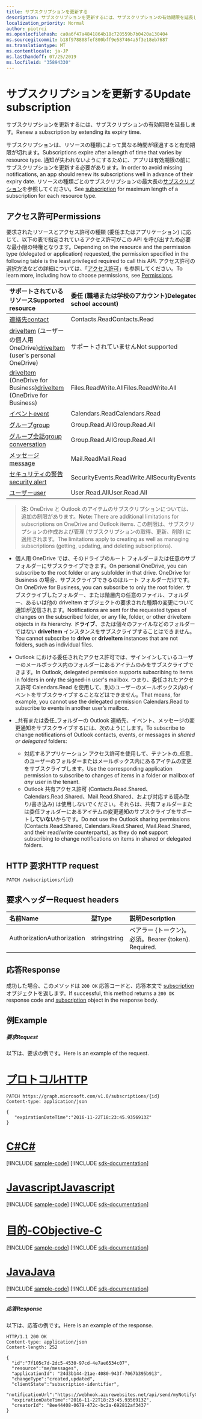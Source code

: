 ```yaml
---
title: サブスクリプションを更新する
description: サブスクリプションを更新するには、サブスクリプションの有効期限を延長します。
localization_priority: Normal
author: piotrci
ms.openlocfilehash: ca0a6f47a4841864b18c720559b7b0420a130404
ms.sourcegitcommit: b18f978808fef800bff9e587464a5f3e18eb7687
ms.translationtype: MT
ms.contentlocale: ja-JP
ms.lasthandoff: 07/25/2019
ms.locfileid: "35894330"
---
```

# <a name="update-subscription"></a><span data-ttu-id="109a5-103">サブスクリプションを更新する</span><span class="sxs-lookup"><span data-stu-id="109a5-103">Update subscription</span></span>

<span data-ttu-id="109a5-104">サブスクリプションを更新するには、サブスクリプションの有効期限を延長します。</span><span class="sxs-lookup"><span data-stu-id="109a5-104">Renew a subscription by extending its expiry time.</span></span>

<span data-ttu-id="109a5-105">サブスクリプションは、リソースの種類によって異なる時間が経過すると有効期限が切れます。</span><span class="sxs-lookup"><span data-stu-id="109a5-105">Subscriptions expire after a length of time that varies by resource type.</span></span> <span data-ttu-id="109a5-106">通知が失われないようにするために、アプリは有効期限の前にサブスクリプションを更新する必要があります。</span><span class="sxs-lookup"><span data-stu-id="109a5-106">In order to avoid missing notifications, an app should renew its subscriptions well in advance of their expiry date.</span></span> <span data-ttu-id="109a5-107">リソースの種類ごとのサブスクリプションの最大長の[サブスクリプション](../resources/subscription.md)を参照してください。</span><span class="sxs-lookup"><span data-stu-id="109a5-107">See [subscription](../resources/subscription.md) for maximum length of a subscription for each resource type.</span></span>

## <a name="permissions"></a><span data-ttu-id="109a5-108">アクセス許可</span><span class="sxs-lookup"><span data-stu-id="109a5-108">Permissions</span></span>

<span data-ttu-id="109a5-109">要求されたリソースとアクセス許可の種類 (委任またはアプリケーション) に応じて、以下の表で指定されているアクセス許可がこの API を呼び出すため必要な最小限の特権となります。</span><span class="sxs-lookup"><span data-stu-id="109a5-109">Depending on the resource and the permission type (delegated or application) requested, the permission specified in the following table is the least privileged required to call this API.</span></span> <span data-ttu-id="109a5-110">アクセス許可の選択方法などの詳細については、「[アクセス許可](/graph/permissions-reference)」を参照してください。</span><span class="sxs-lookup"><span data-stu-id="109a5-110">To learn more, including how to choose permissions, see [Permissions](/graph/permissions-reference).</span></span>

| <span data-ttu-id="109a5-111">サポートされているリソース</span><span class="sxs-lookup"><span data-stu-id="109a5-111">Supported resource</span></span> | <span data-ttu-id="109a5-112">委任 (職場または学校のアカウント)</span><span class="sxs-lookup"><span data-stu-id="109a5-112">Delegated (work or school account)</span></span> | <span data-ttu-id="109a5-113">委任 (個人用 Microsoft アカウント)</span><span class="sxs-lookup"><span data-stu-id="109a5-113">Delegated (personal Microsoft account)</span></span> | <span data-ttu-id="109a5-114">アプリケーション</span><span class="sxs-lookup"><span data-stu-id="109a5-114">Application</span></span> |
|:-----|:-----|:-----|:-----|
|[<span data-ttu-id="109a5-115">連絡先</span><span class="sxs-lookup"><span data-stu-id="109a5-115">contact</span></span>](../resources/contact.md) | <span data-ttu-id="109a5-116">Contacts.Read</span><span class="sxs-lookup"><span data-stu-id="109a5-116">Contacts.Read</span></span> | <span data-ttu-id="109a5-117">Contacts.Read</span><span class="sxs-lookup"><span data-stu-id="109a5-117">Contacts.Read</span></span> | <span data-ttu-id="109a5-118">Contacts.Read</span><span class="sxs-lookup"><span data-stu-id="109a5-118">Contacts.Read</span></span> |
|<span data-ttu-id="109a5-119">[driveItem](../resources/driveitem.md) (ユーザーの個人用 OneDrive)</span><span class="sxs-lookup"><span data-stu-id="109a5-119">[driveItem](../resources/driveitem.md) (user's personal OneDrive)</span></span> | <span data-ttu-id="109a5-120">サポートされていません</span><span class="sxs-lookup"><span data-stu-id="109a5-120">Not supported</span></span> | <span data-ttu-id="109a5-121">Files.ReadWrite</span><span class="sxs-lookup"><span data-stu-id="109a5-121">Files.ReadWrite</span></span> | <span data-ttu-id="109a5-122">サポートされていません</span><span class="sxs-lookup"><span data-stu-id="109a5-122">Not supported</span></span> |
|<span data-ttu-id="109a5-123">[driveItem](../resources/driveitem.md) (OneDrive for Business)</span><span class="sxs-lookup"><span data-stu-id="109a5-123">[driveItem](../resources/driveitem.md) (OneDrive for Business)</span></span> | <span data-ttu-id="109a5-124">Files.ReadWrite.All</span><span class="sxs-lookup"><span data-stu-id="109a5-124">Files.ReadWrite.All</span></span> | <span data-ttu-id="109a5-125">サポートされていません</span><span class="sxs-lookup"><span data-stu-id="109a5-125">Not supported</span></span> | <span data-ttu-id="109a5-126">Files.ReadWrite.All</span><span class="sxs-lookup"><span data-stu-id="109a5-126">Files.ReadWrite.All</span></span> |
|[<span data-ttu-id="109a5-127">イベント</span><span class="sxs-lookup"><span data-stu-id="109a5-127">event</span></span>](../resources/event.md) | <span data-ttu-id="109a5-128">Calendars.Read</span><span class="sxs-lookup"><span data-stu-id="109a5-128">Calendars.Read</span></span> | <span data-ttu-id="109a5-129">Calendars.Read</span><span class="sxs-lookup"><span data-stu-id="109a5-129">Calendars.Read</span></span> | <span data-ttu-id="109a5-130">Calendars.Read</span><span class="sxs-lookup"><span data-stu-id="109a5-130">Calendars.Read</span></span> |
|[<span data-ttu-id="109a5-131">グループ</span><span class="sxs-lookup"><span data-stu-id="109a5-131">group</span></span>](../resources/group.md) | <span data-ttu-id="109a5-132">Group.Read.All</span><span class="sxs-lookup"><span data-stu-id="109a5-132">Group.Read.All</span></span> | <span data-ttu-id="109a5-133">サポート対象外</span><span class="sxs-lookup"><span data-stu-id="109a5-133">Not supported</span></span> | <span data-ttu-id="109a5-134">Group.Read.All</span><span class="sxs-lookup"><span data-stu-id="109a5-134">Group.Read.All</span></span> |
|[<span data-ttu-id="109a5-135">グループ会話</span><span class="sxs-lookup"><span data-stu-id="109a5-135">group conversation</span></span>](../resources/conversation.md) | <span data-ttu-id="109a5-136">Group.Read.All</span><span class="sxs-lookup"><span data-stu-id="109a5-136">Group.Read.All</span></span> | <span data-ttu-id="109a5-137">非サポート</span><span class="sxs-lookup"><span data-stu-id="109a5-137">Not supported</span></span> | <span data-ttu-id="109a5-138">非サポート</span><span class="sxs-lookup"><span data-stu-id="109a5-138">Not supported</span></span> |
|[<span data-ttu-id="109a5-139">メッセージ</span><span class="sxs-lookup"><span data-stu-id="109a5-139">message</span></span>](../resources/message.md) | <span data-ttu-id="109a5-140">Mail.Read</span><span class="sxs-lookup"><span data-stu-id="109a5-140">Mail.Read</span></span> | <span data-ttu-id="109a5-141">Mail.Read</span><span class="sxs-lookup"><span data-stu-id="109a5-141">Mail.Read</span></span> | <span data-ttu-id="109a5-142">Mail.Read</span><span class="sxs-lookup"><span data-stu-id="109a5-142">Mail.Read</span></span> |
|[<span data-ttu-id="109a5-143">セキュリティの警告</span><span class="sxs-lookup"><span data-stu-id="109a5-143">security alert</span></span>](../resources/alert.md) | <span data-ttu-id="109a5-144">SecurityEvents.ReadWrite.All</span><span class="sxs-lookup"><span data-stu-id="109a5-144">SecurityEvents.ReadWrite.All</span></span> | <span data-ttu-id="109a5-145">サポート対象外</span><span class="sxs-lookup"><span data-stu-id="109a5-145">Not supported</span></span> | <span data-ttu-id="109a5-146">SecurityEvents.ReadWrite.All</span><span class="sxs-lookup"><span data-stu-id="109a5-146">SecurityEvents.ReadWrite.All</span></span> |
|[<span data-ttu-id="109a5-147">ユーザー</span><span class="sxs-lookup"><span data-stu-id="109a5-147">user</span></span>](../resources/user.md) | <span data-ttu-id="109a5-148">User.Read.All</span><span class="sxs-lookup"><span data-stu-id="109a5-148">User.Read.All</span></span> | <span data-ttu-id="109a5-149">User.Read.All</span><span class="sxs-lookup"><span data-stu-id="109a5-149">User.Read.All</span></span> | <span data-ttu-id="109a5-150">User.Read.All</span><span class="sxs-lookup"><span data-stu-id="109a5-150">User.Read.All</span></span> |

> <span data-ttu-id="109a5-151">**注:** OneDrive と Outlook のアイテムのサブスクリプションについては、追加の制限があります。</span><span class="sxs-lookup"><span data-stu-id="109a5-151">**Note:** There are additional limitations for subscriptions on OneDrive and Outlook items.</span></span> <span data-ttu-id="109a5-152">この制限は、サブスクリプションの作成および管理 (サブスクリプションの取得、更新、削除) に適用されます。</span><span class="sxs-lookup"><span data-stu-id="109a5-152">The limitations apply to creating as well as managing subscriptions (getting, updating, and deleting subscriptions).</span></span>

- <span data-ttu-id="109a5-153">個人用 OneDrive では、そのドライブのルート フォルダーまたは任意のサブフォルダーにサブスクライブできます。</span><span class="sxs-lookup"><span data-stu-id="109a5-153">On personal OneDrive, you can subscribe to the root folder or any subfolder in that drive.</span></span> <span data-ttu-id="109a5-154">OneDrive for Business の場合、サブスクライブできるのはルート フォルダーだけです。</span><span class="sxs-lookup"><span data-stu-id="109a5-154">On OneDrive for Business, you can subscribe to only the root folder.</span></span> <span data-ttu-id="109a5-155">サブスクライブしたフォルダー、または階層内の任意のファイル、フォルダー、あるいは他の driveItem オブジェクトの要求された種類の変更について通知が送信されます。</span><span class="sxs-lookup"><span data-stu-id="109a5-155">Notifications are sent for the requested types of changes on the subscribed folder, or any file, folder, or other driveItem objects in its hierarchy.</span></span> <span data-ttu-id="109a5-156">**ドライブ**、または個々のファイルなどのフォルダーではない **driveItem** インスタンスをサブスクライブすることはできません。</span><span class="sxs-lookup"><span data-stu-id="109a5-156">You cannot subscribe to **drive** or **driveItem** instances that are not folders, such as individual files.</span></span>

- <span data-ttu-id="109a5-157">Outlook における委任されたアクセス許可では、サインインしているユーザーのメールボックス内のフォルダーにあるアイテムのみをサブスクライブできます。</span><span class="sxs-lookup"><span data-stu-id="109a5-157">In Outlook, delegated permission supports subscribing to items in folders in only the signed-in user's mailbox.</span></span> <span data-ttu-id="109a5-158">つまり、委任されたアクセス許可 Calendars.Read を使用して、別のユーザーのメールボックス内のイベントをサブスクライブすることなどはできません。</span><span class="sxs-lookup"><span data-stu-id="109a5-158">That means, for example, you cannot use the delegated permission Calendars.Read to subscribe to events in another user’s mailbox.</span></span>
- <span data-ttu-id="109a5-159">_共有または委任_フォルダーの Outlook 連絡先、イベント、メッセージの変更通知をサブスクライブするには、次のようにします。</span><span class="sxs-lookup"><span data-stu-id="109a5-159">To subscribe to change notifications of Outlook contacts, events, or messages in _shared or delegated_ folders:</span></span>

  - <span data-ttu-id="109a5-160">対応するアプリケーション アクセス許可を使用して、テナントの_任意_のユーザーのフォルダーまたはメールボックス内にあるアイテムの変更をサブスクライブします。</span><span class="sxs-lookup"><span data-stu-id="109a5-160">Use the corresponding application permission to subscribe to changes of items in a folder or mailbox of _any_ user in the tenant.</span></span>
  - <span data-ttu-id="109a5-161">Outlook 共有アクセス許可 (Contacts.Read.Shared、Calendars.Read.Shared、Mail.Read.Shared、および対応する読み取り/書き込み) は使用しないでください。それらは、共有フォルダーまたは委任フォルダーにあるアイテムの変更通知のサブスクライブをサポート**していない**からです。</span><span class="sxs-lookup"><span data-stu-id="109a5-161">Do not use the Outlook sharing permissions (Contacts.Read.Shared, Calendars.Read.Shared, Mail.Read.Shared, and their read/write counterparts), as they do **not** support subscribing to change notifications on items in shared or delegated folders.</span></span>


## <a name="http-request"></a><span data-ttu-id="109a5-162">HTTP 要求</span><span class="sxs-lookup"><span data-stu-id="109a5-162">HTTP request</span></span>

<!-- { "blockType": "ignored" } -->

```http
PATCH /subscriptions/{id}
```

## <a name="request-headers"></a><span data-ttu-id="109a5-163">要求ヘッダー</span><span class="sxs-lookup"><span data-stu-id="109a5-163">Request headers</span></span>

| <span data-ttu-id="109a5-164">名前</span><span class="sxs-lookup"><span data-stu-id="109a5-164">Name</span></span>       | <span data-ttu-id="109a5-165">型</span><span class="sxs-lookup"><span data-stu-id="109a5-165">Type</span></span> | <span data-ttu-id="109a5-166">説明</span><span class="sxs-lookup"><span data-stu-id="109a5-166">Description</span></span>|
|:-----------|:------|:----------|
| <span data-ttu-id="109a5-167">Authorization</span><span class="sxs-lookup"><span data-stu-id="109a5-167">Authorization</span></span>  | <span data-ttu-id="109a5-168">string</span><span class="sxs-lookup"><span data-stu-id="109a5-168">string</span></span>  | <span data-ttu-id="109a5-p106">ベアラー {トークン}。必須。</span><span class="sxs-lookup"><span data-stu-id="109a5-p106">Bearer {token}. Required.</span></span> |

## <a name="response"></a><span data-ttu-id="109a5-171">応答</span><span class="sxs-lookup"><span data-stu-id="109a5-171">Response</span></span>

<span data-ttu-id="109a5-172">成功した場合、このメソッドは `200 OK` 応答コードと、応答本文で [subscription](../resources/subscription.md) オブジェクトを返します。</span><span class="sxs-lookup"><span data-stu-id="109a5-172">If successful, this method returns a `200 OK` response code and [subscription](../resources/subscription.md) object in the response body.</span></span>

## <a name="example"></a><span data-ttu-id="109a5-173">例</span><span class="sxs-lookup"><span data-stu-id="109a5-173">Example</span></span>

##### <a name="request"></a><span data-ttu-id="109a5-174">要求</span><span class="sxs-lookup"><span data-stu-id="109a5-174">Request</span></span>

<span data-ttu-id="109a5-175">以下は、要求の例です。</span><span class="sxs-lookup"><span data-stu-id="109a5-175">Here is an example of the request.</span></span>

# <a name="httptabhttp"></a>[<span data-ttu-id="109a5-176">プロトコル</span><span class="sxs-lookup"><span data-stu-id="109a5-176">HTTP</span></span>](#tab/http)
<!-- {
  "blockType": "request",
  "name": "update_subscription"
}-->

```http
PATCH https://graph.microsoft.com/v1.0/subscriptions/{id}
Content-type: application/json

{
   "expirationDateTime":"2016-11-22T18:23:45.9356913Z"
}
```
# <a name="ctabcsharp"></a>[<span data-ttu-id="109a5-177">C#</span><span class="sxs-lookup"><span data-stu-id="109a5-177">C#</span></span>](#tab/csharp)
[!INCLUDE [sample-code](../includes/snippets/csharp/update-subscription-csharp-snippets.md)]
[!INCLUDE [sdk-documentation](../includes/snippets/snippets-sdk-documentation-link.md)]

# <a name="javascripttabjavascript"></a>[<span data-ttu-id="109a5-178">Javascript</span><span class="sxs-lookup"><span data-stu-id="109a5-178">Javascript</span></span>](#tab/javascript)
[!INCLUDE [sample-code](../includes/snippets/javascript/update-subscription-javascript-snippets.md)]
[!INCLUDE [sdk-documentation](../includes/snippets/snippets-sdk-documentation-link.md)]

# <a name="objective-ctabobjc"></a>[<span data-ttu-id="109a5-179">目的-C</span><span class="sxs-lookup"><span data-stu-id="109a5-179">Objective-C</span></span>](#tab/objc)
[!INCLUDE [sample-code](../includes/snippets/objc/update-subscription-objc-snippets.md)]
[!INCLUDE [sdk-documentation](../includes/snippets/snippets-sdk-documentation-link.md)]

# <a name="javatabjava"></a>[<span data-ttu-id="109a5-180">Java</span><span class="sxs-lookup"><span data-stu-id="109a5-180">Java</span></span>](#tab/java)
[!INCLUDE [sample-code](../includes/snippets/java/update-subscription-java-snippets.md)]
[!INCLUDE [sdk-documentation](../includes/snippets/snippets-sdk-documentation-link.md)]

---


##### <a name="response"></a><span data-ttu-id="109a5-181">応答</span><span class="sxs-lookup"><span data-stu-id="109a5-181">Response</span></span>

<span data-ttu-id="109a5-182">以下は、応答の例です。</span><span class="sxs-lookup"><span data-stu-id="109a5-182">Here is an example of the response.</span></span>
<!-- {
  "blockType": "response",
  "truncated": false,
  "@odata.type": "microsoft.graph.subscription"
} -->

```http
HTTP/1.1 200 OK
Content-type: application/json
Content-length: 252

{
  "id":"7f105c7d-2dc5-4530-97cd-4e7ae6534c07",
  "resource":"me/messages",
  "applicationId": "24d3b144-21ae-4080-943f-7067b395b913",
  "changeType":"created,updated",
  "clientState":"subscription-identifier",
  "notificationUrl":"https://webhook.azurewebsites.net/api/send/myNotifyClient",
  "expirationDateTime":"2016-11-22T18:23:45.9356913Z",
  "creatorId": "8ee44408-0679-472c-bc2a-692812af3437"
}
```

<!-- {
  "type": "#page.annotation",
  "description": "Update subscription",
  "keywords": "",
  "section": "documentation",
  "tocPath": "",
  "suppressions": [
  ]
}-->
